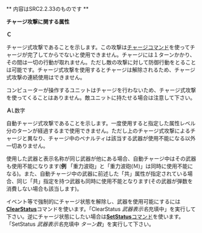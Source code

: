 ** 内容はSRC2.2.33のものです **

**チャージ攻撃に関する属性**

**Ｃ**

チャージ式攻撃であることを示します。この攻撃は[チャージコマンド](チャージ.md)を使ってチャージが完了してからでないと使用できません。チャージには１ターンかかり、その間は一切の行動が取れません。ただし敵の攻撃に対して防御行動をとることは可能です。チャージ式攻撃を使用するとチャージは解除されるため、チャージ式攻撃の連続使用はできません。

コンピューターが操作するユニットはチャージを行わないため、チャージ式攻撃を使ってくることはありません。敵ユニットに持たせる場合は注意して下さい。

**Ａ**L数字

自動チャージ式攻撃であることを示します。一度使用すると指定した属性レベル分のターンが経過するまで使用できません。ただし上のチャージ式攻撃によるチャージと異なり、チャージ中のペナルティは該当する武器が使用不能になる以外一切ありません。

使用した武器と表示名称が同じ武器が他にある場合、自動チャージ中はその武器も使用不能になります(**例** 「重力波砲」と「重力波砲(Ｍ)」は同時に使用不能になる)。また、自動チャージ中の武器に前述した「共」属性が指定されている場合、同じ「共」指定を持つ武器も同時に使用不能となります(その武器が弾数を消費しない場合も該当します)。

イベント等で強制的にチャージ状態を解除し、武器を使用可能にするには[**ClearStatus**](ClearStatusコマンド.md)コマンドを使います。「ClearStatus *武器表示名*充填中」を実行して下さい。逆にチャージ状態にしたい場合は[**SetStatus**コマンド](SetStatusコマンド.md)を使います。「SetStatus *武器表示名*充填中 *ターン数*」を実行して下さい。

